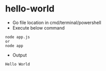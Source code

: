 # hello-world
* Go file location in cmd/terminal/powershell
* Execute below command
```
node app.js
or
node app
```
* Output
```
Hello World
```